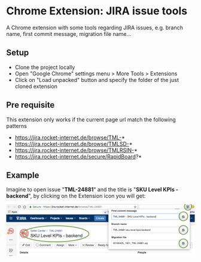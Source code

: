 # Chrome Extension: JIRA issue tools
A Chrome extension with some tools regarding JIRA issues, e.g. branch name, first commit message, migration file name...

## Setup
* Clone the project locally
* Open "Google Chrome" settings menu > More Tools > Extensions
* Click on "Load unpacked" button and specify the folder of the just cloned extension

## Pre requisite
This extension only works if the current page url match the following patterns
* https://jira.rocket-internet.de/browse/TML-*
* https://jira.rocket-internet.de/browse/TMLSD-*
* https://jira.rocket-internet.de/browse/TMLRSIN-*
* https://jira.rocket-internet.de/secure/RapidBoard?*

## Example
Imagine to open issue "**TML-24881**" and the title is "**SKU Level KPIs - backend**", by clicking on the Extension icon you will get:

![Jira Issue Example](assets/images/jira_issue_example.png)